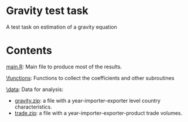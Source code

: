 # Gravity test task
A test task on estimation of a gravity equation

# Contents

[main.R](main.R): Main file to produce most of the results.

[\functions](/functions): Functions to collect the coefficients and other subroutines

[\data](/data): Data for analysis:

* [gravity.zip](/data/gravity.zip): a file with a year-importer-exporter level country characteristics.
* [trade.zip](/data/trade.zip): a file with a year-importer-exporter-product trade volumes.



